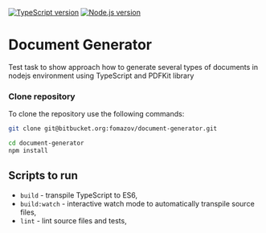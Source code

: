 
[![TypeScript version][ts-badge]][typescript-4-0]
[![Node.js version][nodejs-badge]][nodejs]

# Document Generator

Test task to show approach how to generate several types of documents in nodejs environment using TypeScript and PDFKit library

### Clone repository

To clone the repository use the following commands:

```sh
git clone git@bitbucket.org:fomazov/document-generator.git

cd document-generator
npm install
```

##  Scripts to run

- `build` - transpile TypeScript to ES6,
- `build:watch` - interactive watch mode to automatically transpile source files,
- `lint` - lint source files and tests,

[ts-badge]: https://img.shields.io/badge/TypeScript-4.0-blue.svg
[nodejs-badge]: https://img.shields.io/badge/Node.js->=%2012.13-blue.svg
[nodejs]: https://nodejs.org/dist/latest-v12.x/docs/api/
[typescript-4-0]: https://www.typescriptlang.org/docs/handbook/release-notes/typescript-4-0.html

